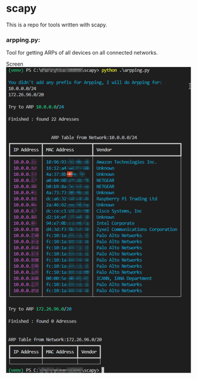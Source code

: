 # scapy
This is a repo for tools written with scapy.

### arpping.py:
Tool for getting ARPs of all devices on all connected networks. 


Screen
![Screen](pics/arpping.png)
